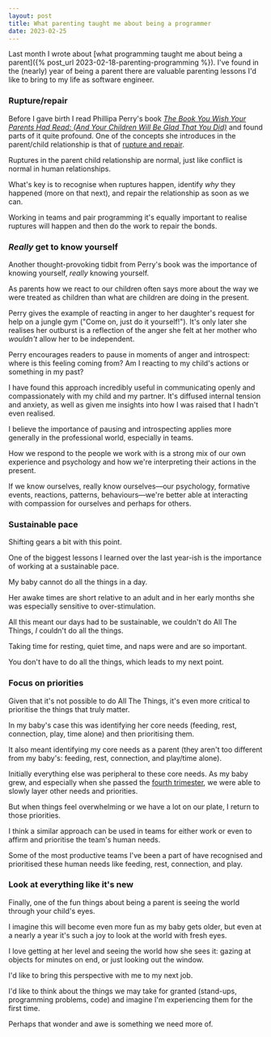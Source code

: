 ```yaml
---
layout: post
title: What parenting taught me about being a programmer
date: 2023-02-25
---
```


Last month I wrote about [what programming taught me about being a parent]({% post_url 2023-02-18-parenting-programming %}). I've found in the (nearly) year of being a parent there are valuable parenting lessons I'd like to bring to my life as software engineer.

### Rupture/repair

Before I gave birth I read Phillipa Perry's book [_The Book You Wish Your Parents Had Read: (And Your Children Will Be Glad That You Did)_](https://www.theguardian.com/books/2019/jul/10/the-book-you-wish-your-parents-had-read-philippa-perry-review) and found parts of it quite profound. One of the concepts she introduces in the parent/child relationship is that of [rupture and repair](https://www.psychologytoday.com/us/blog/emotion-information/202001/rupture-and-repair).

Ruptures in the parent child relationship are normal, just like conflict is normal in human relationships.

What's key is to recognise when ruptures happen, identify _why_ they happened (more on that next), and repair the relationship as soon as we can.

Working in teams and pair programming it's equally important to realise ruptures will happen and then do the work to repair the bonds.

### _Really_ get to know yourself

Another thought-provoking tidbit from Perry's book was the importance of knowing yourself, _really_ knowing yourself. 

As parents how we react to our children often says more about the way we were treated as children than what are children are doing in the present.

Perry gives the example of reacting in anger to her daughter's request for help on a jungle gym ("Come on, just do it yourself!"). It's only later she realises her outburst is a reflection of the anger she felt at her mother who _wouldn't_ allow her to be independent.

Perry encourages readers to pause in moments of anger and introspect: where is this feeling coming from? Am I reacting to my child's actions or something in my past?

I have found this approach incredibly useful in communicating openly and compassionately with my child and my partner. It's diffused internal tension and anxiety, as well as given me insights into how I was raised that I hadn't even realised.

I believe the importance of pausing and introspecting applies more generally in the professional world, especially in teams. 

How we respond to the people we work with is a strong mix of our own experience and psychology and how we're interpreting their actions in the present.

If we know ourselves, really know ourselves––our psychology, formative events, reactions, patterns, behaviours––we're better able at interacting with compassion for ourselves and perhaps for others.

### Sustainable pace

Shifting gears a bit with this point.

One of the biggest lessons I learned over the last year-ish is the importance of working at a sustainable pace. 

My baby cannot do all the things in a day. 

Her awake times are short relative to an adult and in her early months she was especially sensitive to over-stimulation. 

All this meant our days had to be sustainable, we couldn't do All The Things, _I_ couldn't do all the things.

Taking time for resting, quiet time, and naps were and are so important.

You don't have to do all the things, which leads to my next point.

### Focus on priorities

Given that it's not possible to do All The Things, it's even more critical to prioritise the things that truly matter.

In my baby's case this was identifying her core needs (feeding, rest, connection, play, time alone) and then prioritising them.

It also meant identifying my core needs as a parent (they aren't too different from my baby's: feeding, rest, connection, and play/time alone).

Initially everything else was peripheral to these core needs. As my baby grew, and especially when she passed the [fourth trimester](https://www.whattoexpect.com/first-year/postpartum/what-doctors-wish-moms-knew-fourth-trimester/), we were able to slowly layer other needs and priorities.

But when things feel overwhelming or we have a lot on our plate, I return to those priorities.

I think a similar approach can be used in teams for either work or even to affirm and prioritise the team's human needs.

Some of the most productive teams I've been a part of have recognised and prioritised these human needs like feeding, rest, connection, and play.

### Look at everything like it's new

Finally, one of the fun things about being a parent is seeing the world through your child's eyes. 

I imagine this will become even more fun as my baby gets older, but even at a nearly a year it's such a joy to look at the world with fresh eyes. 

I love getting at her level and seeing the world how she sees it: gazing at objects for minutes on end, or just looking out the window.

I'd like to bring this perspective with me to my next job. 

I'd like to think about the things we may take for granted (stand-ups, programming problems, code) and imagine I'm experiencing them for the first time.

Perhaps that wonder and awe is something we need more of.